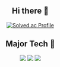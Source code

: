  <div align=center>

  ## Hi there 👋
[![Solved.ac Profile](http://mazassumnida.wtf/api/v2/generate_badge?boj=exv)](https://solved.ac/exv/)
  
  ## Major Tech 🔨
<img src="https://img.shields.io/badge/C++-blue?style=for-the-badge&logo=C%2B%2B&logoColor=white"/>
<img src="https://img.shields.io/badge/Unity-blue?style=for-the-badge&logo=Unity&logoColor=white"/>
<img src="https://img.shields.io/badge/JavaScript-blue?style=for-the-badge&logo=JavaScript&logoColor=white"/>
  </div>
